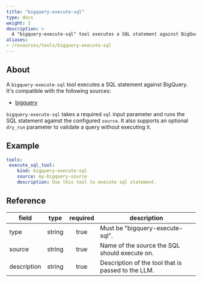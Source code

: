 ```yaml
---
title: "bigquery-execute-sql"
type: docs
weight: 1
description: >
  A "bigquery-execute-sql" tool executes a SQL statement against BigQuery.
aliases:
- /resources/tools/bigquery-execute-sql
---
```


## About

A `bigquery-execute-sql` tool executes a SQL statement against BigQuery.
It's compatible with the following sources:

- [bigquery](../../sources/bigquery.md)

`bigquery-execute-sql` takes a required `sql` input parameter and runs the SQL
statement against the configured `source`. It also supports an optional `dry_run`
parameter to validate a query without executing it.

## Example

```yaml
tools:
 execute_sql_tool:
    kind: bigquery-execute-sql
    source: my-bigquery-source
    description: Use this tool to execute sql statement.
```

## Reference

| **field**   |                  **type**                  | **required** | **description**                                                                                  |
|-------------|:------------------------------------------:|:------------:|--------------------------------------------------------------------------------------------------|
| type        |                   string                   |     true     | Must be "bigquery-execute-sql".                                                                  |
| source      |                   string                   |     true     | Name of the source the SQL should execute on.                                                    |
| description |                   string                   |     true     | Description of the tool that is passed to the LLM.                                               |
